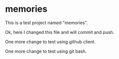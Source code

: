 memories
========
This is a test project named "memories".

Ok, here I changed this file and will commit and push.

One more change to test using github client.

One more change to test using git bash.
